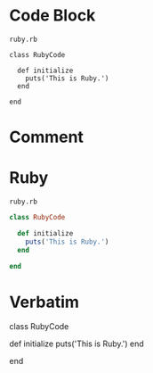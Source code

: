 <!-- >>>>>> BEGIN GENERATED FILE (include): SOURCE C:/Users/Burdette/Documents/GitHub/markdown_helper/test/include/templates/nested.md -->
# Code Block

<!-- >>>>>> BEGIN INCLUDED FILE (verbatim): SOURCE C:/Users/Burdette/Documents/GitHub/markdown_helper/test/include/templates/ruby_code_block.md -->
<!-- >>>>>> BEGIN INCLUDED FILE (code_block): SOURCE C:/Users/Burdette/Documents/GitHub/markdown_helper/test/include/templates/../includes/ruby.rb -->
<code>ruby.rb</code>
```
class RubyCode

  def initialize
    puts('This is Ruby.')
  end

end
```
<!-- <<<<<< END INCLUDED FILE (code_block): SOURCE C:/Users/Burdette/Documents/GitHub/markdown_helper/test/include/templates/../includes/ruby.rb -->
<!-- <<<<<< END INCLUDED FILE (verbatim): SOURCE C:/Users/Burdette/Documents/GitHub/markdown_helper/test/include/templates/ruby_code_block.md -->

# Comment

<!-- >>>>>> BEGIN INCLUDED FILE (verbatim): SOURCE C:/Users/Burdette/Documents/GitHub/markdown_helper/test/include/templates/ruby_comment.md -->
<!-- >>>>>> BEGIN INCLUDED FILE (comment): SOURCE C:/Users/Burdette/Documents/GitHub/markdown_helper/test/include/templates/../includes/ruby.rb -->
<!--class RubyCode

  def initialize
    puts('This is Ruby.')
  end

end
-->
<!-- <<<<<< END INCLUDED FILE (comment): SOURCE C:/Users/Burdette/Documents/GitHub/markdown_helper/test/include/templates/../includes/ruby.rb -->
<!-- <<<<<< END INCLUDED FILE (verbatim): SOURCE C:/Users/Burdette/Documents/GitHub/markdown_helper/test/include/templates/ruby_comment.md -->

# Ruby

<!-- >>>>>> BEGIN INCLUDED FILE (verbatim): SOURCE C:/Users/Burdette/Documents/GitHub/markdown_helper/test/include/templates/ruby_ruby.md -->
<!-- >>>>>> BEGIN INCLUDED FILE (ruby): SOURCE C:/Users/Burdette/Documents/GitHub/markdown_helper/test/include/templates/../includes/ruby.rb -->
<code>ruby.rb</code>
```ruby
class RubyCode

  def initialize
    puts('This is Ruby.')
  end

end
```
<!-- <<<<<< END INCLUDED FILE (ruby): SOURCE C:/Users/Burdette/Documents/GitHub/markdown_helper/test/include/templates/../includes/ruby.rb -->
<!-- <<<<<< END INCLUDED FILE (verbatim): SOURCE C:/Users/Burdette/Documents/GitHub/markdown_helper/test/include/templates/ruby_ruby.md -->

# Verbatim

<!-- >>>>>> BEGIN INCLUDED FILE (verbatim): SOURCE C:/Users/Burdette/Documents/GitHub/markdown_helper/test/include/templates/ruby_verbatim.md -->
<!-- >>>>>> BEGIN INCLUDED FILE (verbatim): SOURCE C:/Users/Burdette/Documents/GitHub/markdown_helper/test/include/templates/../includes/ruby.rb -->
class RubyCode

  def initialize
    puts('This is Ruby.')
  end

end
<!-- <<<<<< END INCLUDED FILE (verbatim): SOURCE C:/Users/Burdette/Documents/GitHub/markdown_helper/test/include/templates/../includes/ruby.rb -->
<!-- <<<<<< END INCLUDED FILE (verbatim): SOURCE C:/Users/Burdette/Documents/GitHub/markdown_helper/test/include/templates/ruby_verbatim.md -->
<!-- <<<<<< END GENERATED FILE (include): SOURCE C:/Users/Burdette/Documents/GitHub/markdown_helper/test/include/templates/nested.md -->
